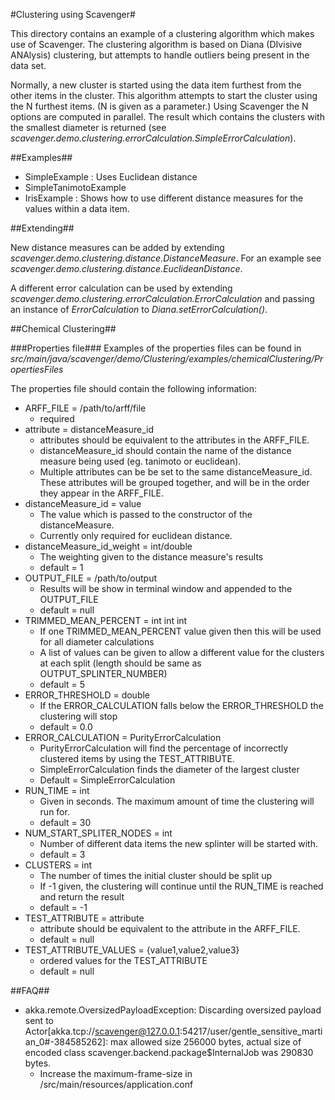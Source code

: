 #Clustering using Scavenger#

This directory contains an example of a clustering algorithm which makes use of Scavenger. The clustering algorithm is based on Diana (DIvisive ANAlysis) clustering, but attempts to handle outliers being present in the data set.

Normally, a new cluster is started using the data item furthest from the other items in the cluster. This algorithm attempts to start the cluster using the N furthest items. (N is given as a parameter.) Using Scavenger the N options are computed in parallel. The result which contains the clusters with the smallest diameter is returned (see *scavenger.demo.clustering.errorCalculation.SimpleErrorCalculation*). 

##Examples##

- SimpleExample : Uses Euclidean distance 
- SimpleTanimotoExample
- IrisExample : Shows how to use different distance measures for the values within a data item.

##Extending##

New distance measures can be added by extending *scavenger.demo.clustering.distance.DistanceMeasure*. For an example see *scavenger.demo.clustering.distance.EuclideanDistance*.

A different error calculation can be used by extending *scavenger.demo.clustering.errorCalculation.ErrorCalculation* and passing an instance of *ErrorCalculation* to *Diana.setErrorCalculation()*.


##Chemical Clustering##

###Properties file###
Examples of the properties files can be found in *src/main/java/scavenger/demo/Clustering/examples/chemicalClustering/PropertiesFiles*

The properties file should contain the following information:
- ARFF_FILE = /path/to/arff/file
    - required
- attribute = distanceMeasure_id 
    - attributes should be equivalent to the attributes in the ARFF_FILE.
    - distanceMeasure_id should contain the name of the distance measure being used (eg. tanimoto or euclidean).
    - Multiple attributes can be be set to the same distanceMeasure_id. These attributes will be grouped together, and will be in the order they appear in the ARFF_FILE.
- distanceMeasure_id = value
    - The value which is passed to the constructor of the distanceMeasure.
    - Currently only required for euclidean distance.
- distanceMeasure_id_weight = int/double
    - The weighting given to the distance measure's results
    - default = 1
- OUTPUT_FILE = /path/to/output
    - Results will be show in terminal window and appended to the OUTPUT_FILE
    - default = null
- TRIMMED_MEAN_PERCENT = int int int
    - If one TRIMMED_MEAN_PERCENT value given then this will be used for all diameter calculations
    - A list of values can be given to allow a different value for the clusters at each split (length should be same as OUTPUT_SPLINTER_NUMBER)
    - default = 5
- ERROR_THRESHOLD = double
    - If the ERROR_CALCULATION falls below the ERROR_THRESHOLD the clustering will stop
    - default = 0.0
- ERROR_CALCULATION = PurityErrorCalculation 
    - PurityErrorCalculation will find the percentage of incorrectly clustered items by using the TEST_ATTRIBUTE.
    - SimpleErrorCalculation finds the diameter of the largest cluster
    - Default = SimpleErrorCalculation 
- RUN_TIME = int
    - Given in seconds. The maximum amount of time the clustering will run for.
    - default = 30
- NUM_START_SPLITER_NODES = int
    - Number of different data items the new splinter will be started with.
    - default = 3
- CLUSTERS = int
    - The number of times the initial cluster should be split up 
    - If -1 given, the clustering will continue until the RUN_TIME is reached and return the result
    - default = -1
- TEST_ATTRIBUTE = attribute
    - attribute should be equivalent to the attribute in the ARFF_FILE.
    - default = null
- TEST_ATTRIBUTE_VALUES = {value1,value2,value3}
    - ordered values for the TEST_ATTRIBUTE
    - default = null
    
    
##FAQ##

- akka.remote.OversizedPayloadException: Discarding oversized payload sent to Actor[akka.tcp://scavenger@127.0.0.1:54217/user/gentle_sensitive_martian_0#-384585262]: max allowed size 256000 bytes, actual size of encoded class scavenger.backend.package$InternalJob was 290830 bytes.
    - Increase the maximum-frame-size in /src/main/resources/application.conf

